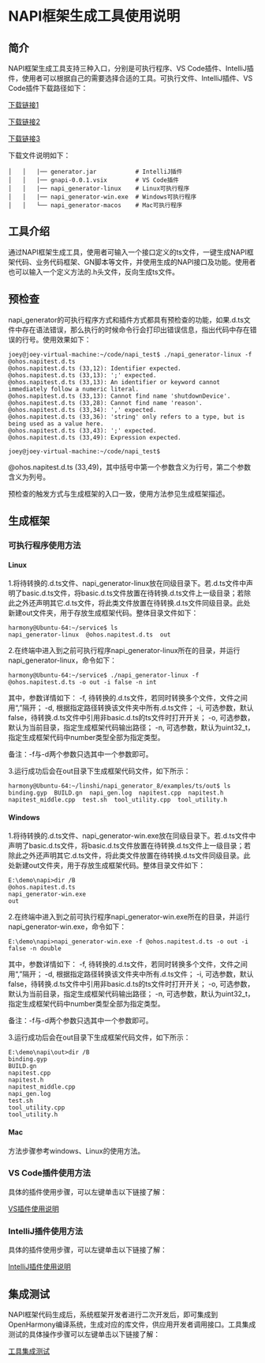 # NAPI框架生成工具使用说明
## 简介

NAPI框架生成工具支持三种入口，分别是可执行程序、VS Code插件、IntelliJ插件，使用者可以根据自己的需要选择合适的工具。可执行文件、IntelliJ插件、VS Code插件下载路径如下：

[下载链接1]( http://ftpkaihongdigi.i234.me:5000/sharing/PC6uOorrM)

[下载链接2]( http://ftp.kaihong.com:5000/sharing/PC6uOorrM)

[下载链接3]( http://ftp.kaihongdigi.com:5000/sharing/PC6uOorrM)

下载文件说明如下：

	│   │   |── generator.jar           # IntelliJ插件
	│   │   |── gnapi-0.0.1.vsix        # VS Code插件
	│   │   |── napi_generator-linux    # Linux可执行程序 
	│   │   |── napi_generator-win.exe  # Windows可执行程序    
	│   │   └── napi_generator-macos    # Mac可执行程序                

## 工具介绍

通过NAPI框架生成工具，使用者可输入一个接口定义的ts文件，一键生成NAPI框架代码、业务代码框架、GN脚本等文件，并使用生成的NAPI接口及功能。使用者也可以输入一个定义方法的.h头文件，反向生成ts文件。

## 预检查

napi_generator的可执行程序方式和插件方式都具有预检查的功能，如果.d.ts文件中存在语法错误，那么执行的时候命令行会打印出错误信息，指出代码中存在错误的行号。使用效果如下：

	joey@joey-virtual-machine:~/code/napi_test$ ./napi_generator-linux -f @ohos.napitest.d.ts
	@ohos.napitest.d.ts (33,12): Identifier expected.
	@ohos.napitest.d.ts (33,13): ';' expected.
	@ohos.napitest.d.ts (33,13): An identifier or keyword cannot immediately follow a numeric literal.
	@ohos.napitest.d.ts (33,13): Cannot find name 'shutdownDevice'.
	@ohos.napitest.d.ts (33,28): Cannot find name 'reason'.
	@ohos.napitest.d.ts (33,34): ',' expected.
	@ohos.napitest.d.ts (33,36): 'string' only refers to a type, but is being used as a value here.
	@ohos.napitest.d.ts (33,43): ';' expected.
	@ohos.napitest.d.ts (33,49): Expression expected.
	
	joey@joey-virtual-machine:~/code/napi_test$ 

@ohos.napitest.d.ts (33,49)，其中括号中第一个参数含义为行号，第二个参数含义为列号。

预检查的触发方式与生成框架的入口一致，使用方法参见生成框架描述。

## 生成框架

### 可执行程序使用方法

#### Linux

1.将待转换的.d.ts文件、napi_generator-linux放在同级目录下。若.d.ts文件中声明了basic.d.ts文件，将basic.d.ts文件放置在待转换.d.ts文件上一级目录；若除此之外还声明其它.d.ts文件，将此类文件放置在待转换.d.ts文件同级目录。此处新建out文件夹，用于存放生成框架代码。整体目录文件如下：

	harmony@Ubuntu-64:~/service$ ls
	napi_generator-linux  @ohos.napitest.d.ts  out

2.在终端中进入到之前可执行程序napi_generator-linux所在的目录，并运行napi_generator-linux，命令如下：

	harmony@Ubuntu-64:~/service$ ./napi_generator-linux -f @ohos.napitest.d.ts -o out -i false -n int

其中，参数详情如下：
   -f, 待转换的.d.ts文件，若同时转换多个文件，文件之间用“,”隔开；
  -d, 根据指定路径转换该文件夹中所有.d.ts文件；
  -i, 可选参数，默认false，待转换.d.ts文件中引用非basic.d.ts的ts文件时打开开关；
  -o, 可选参数，默认为当前目录，指定生成框架代码输出路径；
  -n, 可选参数，默认为uint32_t，指定生成框架代码中number类型全部为指定类型。

  备注：-f与-d两个参数只选其中一个参数即可。

3.运行成功后会在out目录下生成框架代码文件，如下所示：

	harmony@Ubuntu-64:~/linshi/napi_generator_8/examples/ts/out$ ls
	binding.gyp  BUILD.gn  napi_gen.log  napitest.cpp  napitest.h  napitest_middle.cpp  test.sh  tool_utility.cpp  tool_utility.h

#### Windows

1.将待转换的.d.ts文件、napi_generator-win.exe放在同级目录下。若.d.ts文件中声明了basic.d.ts文件，将basic.d.ts文件放置在待转换.d.ts文件上一级目录；若除此之外还声明其它.d.ts文件，将此类文件放置在待转换.d.ts文件同级目录。此处新建out文件夹，用于存放生成框架代码。整体目录文件如下：

	E:\demo\napi>dir /B
	@ohos.napitest.d.ts
	napi_generator-win.exe
	out

2.在终端中进入到之前可执行程序napi_generator-win.exe所在的目录，并运行napi_generator-win.exe，命令如下：

	E:\demo\napi>napi_generator-win.exe -f @ohos.napitest.d.ts -o out -i false -n double

其中，参数详情如下：
   -f, 待转换的.d.ts文件，若同时转换多个文件，文件之间用“,”隔开；
  -d, 根据指定路径转换该文件夹中所有.d.ts文件；
  -i, 可选参数，默认false，待转换.d.ts文件中引用非basic.d.ts的ts文件时打开开关；
  -o, 可选参数，默认为当前目录，指定生成框架代码输出路径；
  -n, 可选参数，默认为uint32_t，指定生成框架代码中number类型全部为指定类型。

  备注：-f与-d两个参数只选其中一个参数即可。

3.运行成功后会在out目录下生成框架代码文件，如下所示：

	E:\demo\napi\out>dir /B
	binding.gyp
	BUILD.gn
	napitest.cpp
	napitest.h
	napitest_middle.cpp
	napi_gen.log
	test.sh
	tool_utility.cpp
	tool_utility.h

#### Mac

方法步骤参考windows、Linux的使用方法。

### VS Code插件使用方法

具体的插件使用步骤，可以左键单击以下链接了解：

[VS插件使用说明](https://gitee.com/openharmony/napi_generator/blob/master/napi_vs_plugin/docs/napi/INSTRUCTION_ZH.md)

### IntelliJ插件使用方法

具体的插件使用步骤，可以左键单击以下链接了解：

[IntelliJ插件使用说明](https://gitee.com/openharmony/napi_generator/blob/master/napi_IntelliJ_plugin/docs/napi/INSTRUCTION_ZH.md)

## 集成测试
NAPI框架代码生成后，系统框架开发者进行二次开发后，即可集成到OpenHarmony编译系统，生成对应的库文件，供应用开发者调用接口。工具集成测试的具体操作步骤可以左键单击以下链接了解：

  [工具集成测试](https://gitee.com/openharmony/napi_generator/blob/master/docs/INTEGRATION_TESTING_ZH.md)


